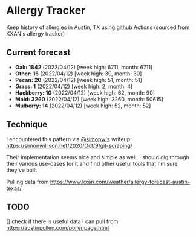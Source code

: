 # Allergy Tracker

Keep history of allergies in Austin, TX using github Actions (sourced from KXAN's allergy tracker)

## Current forecast
<!-- INJECT FORECAST -->
- **Oak: 1842** (2022/04/12)  [week high: 6711, month: 6711]
- **Other: 15** (2022/04/12)  [week high: 30, month: 30]
- **Pecan: 20** (2022/04/12)  [week high: 51, month: 51]
- **Grass: 1** (2022/04/12)  [week high: 2, month: 4]
- **Hackberry: 10** (2022/04/12)  [week high: 62, month: 90]
- **Mold: 3260** (2022/04/12)  [week high: 3260, month: 50615]
- **Mulberry: 14** (2022/04/12)  [week high: 52, month: 52]
<!-- END INJECT FORECAST -->

## Technique

I encountered this pattern via [@simonw's](https://github.com/simonw) writeup: https://simonwillison.net/2020/Oct/9/git-scraping/

Their implementation seems nice and simple as well, I should dig through their various use-cases for it and find other useful tools that I'm sure they've built

Pulling data from https://www.kxan.com/weather/allergy-forecast-austin-texas/

## TODO

[] check if there is useful data I can pull from https://austinpollen.com/pollenpage.html
